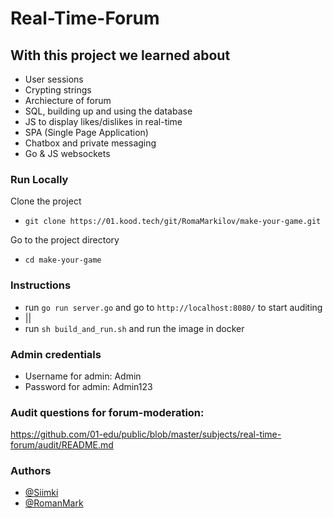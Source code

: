 # Real-Time-Forum

## With this project we learned about

- User sessions
- Crypting strings
- Archiecture of forum
- SQL, building up and using the database
- JS to display likes/dislikes in real-time
- SPA (Single Page Application)
- Chatbox and private messaging
- Go & JS websockets

### Run Locally

Clone the project

- `git clone https://01.kood.tech/git/RomaMarkilov/make-your-game.git`

Go to the project directory

- `cd make-your-game`

### Instructions

- run `go run server.go` and go to `http://localhost:8080/` to start auditing
- ||
- run `sh build_and_run.sh` and run the image in docker

### Admin credentials

- Username for admin: Admin
- Password for admin: Admin123

### Audit questions for forum-moderation:

https://github.com/01-edu/public/blob/master/subjects/real-time-forum/audit/README.md

### Authors

- [@Siimki](https://01.kood.tech/git/Siimki)
- [@RomanMark](https://01.kood.tech/git/RomaMarkilov)
